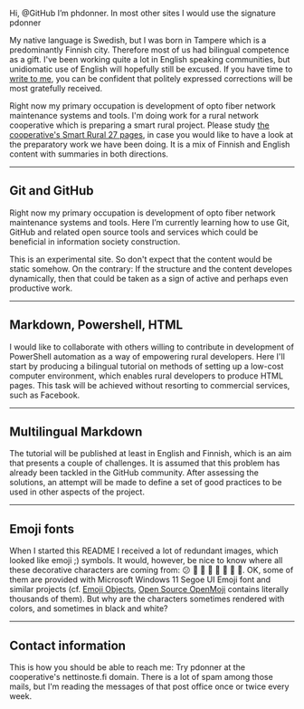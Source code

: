 Hi, @GitHub I’m phdonner. In most other sites I would use the signature pdonner

My native language is Swedish, but I was born in Tampere which is a predominantly Finnish city. Therefore most of us had bilingual competence as a gift. I've been working quite a lot in English speaking communities, but unidiomatic use of English will hopefully still be excused. If you have time to [write to me](https://github.com/phdonner/phdonner/blob/main/README.md#contact-information), you can be confident that politely expressed corrections will be most gratefully received.

Right now my primary occupation is development of opto fiber network maintenance systems and tools. I'm doing work for a rural network cooperative which is preparing a smart rural project. Please study [the cooperative's Smart Rural 27 pages](https://nettinoste.fi/wp/category/smart-rural-27/), in case you would like to have a look at the preparatory work we have been doing. It is a mix of Finnish and English content with summaries in both directions.

---

## Git and GitHub

Right now my primary occupation is development of opto fiber network maintenance systems and tools. Here I’m currently learning how to use Git, GitHub and related open source tools and services which could be beneficial in information society construction.

This is an experimental site. So don't expect that the content would be static somehow. On the contrary: If the structure and the content developes dynamically, then that could be taken as a sign of active and perhaps even productive work.

---

## Markdown, Powershell, HTML

I would like to collaborate with others willing to contribute in development of PowerShell automation as a way of empowering rural developers. Here I'll start by producing a bilingual tutorial on methods of setting up a low-cost computer environment, which enables rural developers to produce HTML pages. This task will be achieved without resorting to commercial services, such as Facebook.

---

## Multilingual Markdown

The tutorial will be published at least in English and Finnish, which is an aim that presents a couple of challenges. It is assumed that this problem has already been tackled in the GitHub community. After assessing the solutions, an attempt will be made to define a set of good practices to be used in other aspects of the project.

---

## Emoji fonts

When I started this README I received a lot of redundant images, which looked like emoji ;) symbols. It would, however, be nice to know where all these decorative characters are coming from: 😕 👔 👗 👋 🌱 🐶 🌼 🌻. OK, some of them are provided with Microsoft Windows 11 Segoe UI Emoji font and similar projects (cf. [Emoji Objects](https://emojipedia.org/objects), [Open Source OpenMoji](https://openmoji.org/) contains literally thousands of them). But why are the characters sometimes rendered with colors, and sometimes in black and white?

---

## Contact information

This is how you should be able to reach me: Try pdonner at the cooperative's nettinoste.fi domain. There is a lot of spam among those mails, but I'm reading the messages of that post office once or twice every week. 

<!---
phdonner/phdonner is a ✨ special ✨ repository because its `README.md` (this file) appears on your GitHub profile.
You can click the Preview link to take a look at your changes.
--->
